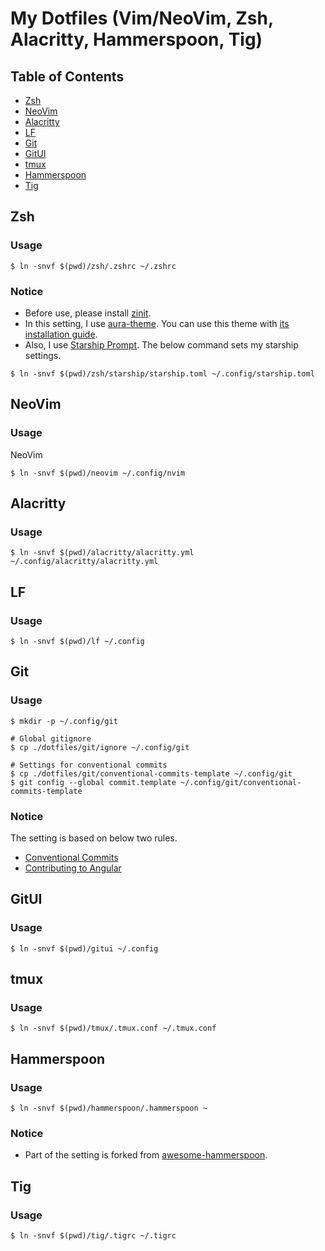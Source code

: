 # My Dotfiles (Vim/NeoVim, Zsh, Alacritty, Hammerspoon, Tig)

## Table of Contents
- [Zsh](#zsh)
- [NeoVim](#neovim)
- [Alacritty](#alacritty)
- [LF](#lf)
- [Git](#git)
- [GitUI](#gitui)
- [tmux](#tmux)
- [Hammerspoon](#hammerspoon)
- [Tig](#tig)


<a id="zsh"></a>
## Zsh
### Usage
```
$ ln -snvf $(pwd)/zsh/.zshrc ~/.zshrc
```
### Notice
- Before use, please install [zinit](https://github.com/zdharma/zinit).
- In this setting, I use [aura-theme](https://github.com/daltonmenezes/aura-theme). You can use this theme with [its installation guide](https://github.com/daltonmenezes/aura-theme/tree/main/packages/alacritty).
- Also, I use [Starship Prompt](https://starship.rs/). The below command sets my starship settings.
```
$ ln -snvf $(pwd)/zsh/starship/starship.toml ~/.config/starship.toml
```

<a id="neovim"></a>
## NeoVim
### Usage
NeoVim
```
$ ln -snvf $(pwd)/neovim ~/.config/nvim
```

<a id="alacritty"></a>
## Alacritty
### Usage
```
$ ln -snvf $(pwd)/alacritty/alacritty.yml ~/.config/alacritty/alacritty.yml
```

<a id="lf"></a>
## LF
### Usage
```
$ ln -snvf $(pwd)/lf ~/.config
```

<a id="git"></a>
## Git
### Usage
```
$ mkdir -p ~/.config/git

# Global gitignore
$ cp ./dotfiles/git/ignore ~/.config/git

# Settings for conventional commits
$ cp ./dotfiles/git/conventional-commits-template ~/.config/git
$ git config --global commit.template ~/.config/git/conventional-commits-template
```
### Notice
The setting is based on below two rules.
- [Conventional Commits](https://www.conventionalcommits.org/en/v1.0.0/)
- [Contributing to Angular](https://github.com/angular/angular/blob/master/CONTRIBUTING.md)


<a id="gitui"></a>
## GitUI
### Usage
```
$ ln -snvf $(pwd)/gitui ~/.config
```


<a id="tmux"></a>
## tmux
### Usage
```
$ ln -snvf $(pwd)/tmux/.tmux.conf ~/.tmux.conf
```

<a id="hammerspoon"></a>
## Hammerspoon
### Usage
```
$ ln -snvf $(pwd)/hammerspoon/.hammerspoon ~
```
### Notice
- Part of the setting is forked from [awesome-hammerspoon](https://github.com/ashfinal/awesome-hammerspoon).


<a id="tig"></a>
## Tig
### Usage
```
$ ln -snvf $(pwd)/tig/.tigrc ~/.tigrc
```

